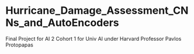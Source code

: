 # Hurricane_Damage_Assessment_CNNs_and_AutoEncoders
Final Project for AI 2 Cohort 1 for Univ AI under Harvard Professor Pavlos Protopapas
